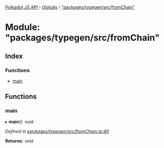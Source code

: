 [Polkadot JS API](../README.md) › [Globals](../globals.md) › ["packages/typegen/src/fromChain"](_packages_typegen_src_fromchain_.md)

# Module: "packages/typegen/src/fromChain"

## Index

### Functions

* [main](_packages_typegen_src_fromchain_.md#main)

## Functions

###  main

▸ **main**(): *void*

*Defined in [packages/typegen/src/fromChain.ts:40](https://github.com/polkadot-js/api/blob/4596e434d/packages/typegen/src/fromChain.ts#L40)*

**Returns:** *void*
